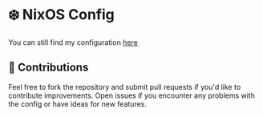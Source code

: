# ❄️ NixOS Config 


You can still find my configuration [here](https://github.com/huuloc2026/nixos-config)

<!-- ## ✨ Features

- 🖥️ **Multiple Hosts Support**: Easy to configure for different hosts.
- 🎨 **Gruvbox Theme**: A perfect blend of vibrant and subtle colors.
- 🪟 **Hyprland + Waybar**: 10/10 window compositor on Wayland.
- 🏠 **Home Manager Integration**: lots of stuff configured.
- 🧇 **Tmux**: with my own hotkeys.
- 🌟 **Zsh + starship**: Efficient shell setup with lots of aliases. -->


## 🤝 Contributions

Feel free to fork the repository and submit pull requests if you'd like to contribute improvements. Open issues if you encounter any problems with the config or have ideas for new features.
